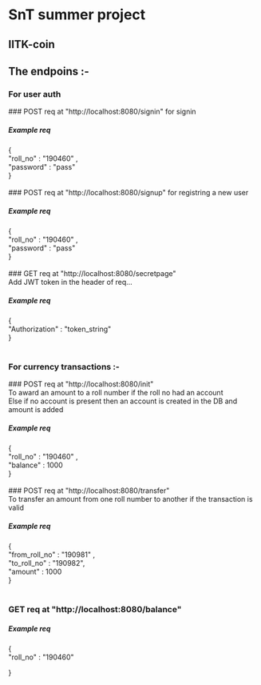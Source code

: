

# SnT summer project
## IITK-coin 

 <h2>The endpoins :-</h2>
<h3>For user auth</h3>                    
 ### POST  req at  "http://localhost:8080/signin" for signin
<h5>Example req </h5>
{ <br>
  "roll_no" : "190460" , <br>
  "password" : "pass" <br>
} <br> 
<br>
### POST  req at  "http://localhost:8080/signup" for registring a new user
<h5>Example req </h5>
{ <br>
  "roll_no" : "190460" , <br>
  "password" : "pass" <br>
} <br> 
<br>
### GET  req at  "http://localhost:8080/secretpage" <br>
Add JWT token in the header of req...
<h5>Example req </h5>
{ <br>
  "Authorization" : "token_string"  <br>
} <br> 

<br>
 <h3>For currency transactions :-  </h3>                 
### POST  req at  "http://localhost:8080/init"<br>
To award an amount to a roll number if the roll no had an account<br>
Else if no account is present then an account is created in the DB and amount is added
<h5>Example req </h5>
{ <br>
  "roll_no" : "190460" , <br>
  "balance" : 1000 <br>
} <br> 
<br>
### POST  req at  "http://localhost:8080/transfer"<br>
To transfer an amount from one roll number to another if the transaction is valid<br>
<h5>Example req </h5>

{ <br>
    "from_roll_no" : "190981" , <br>
    "to_roll_no" : "190982", <br>
    "amount" : 1000 <br>
} <br>
<br>
### GET  req at  "http://localhost:8080/balance"<br>

<h5>Example req </h5>
{ <br>
  "roll_no" : "190460"  <br>
  
} <br>                  
                  